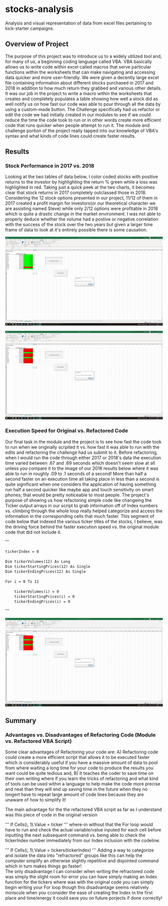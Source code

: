 # stocks-analysis

Analysis and visual representation of data from excel files pertaining to kick-starter campaigns.

## Overview of Project
The purpose of this project was to introduce us to a widely utilized tool and, for many of us, a beginning coding language called VBA.  VBA basically allows us to write code within excel called macros that serve particular functions within the worksheets that can make navigating and accessing data quicker and more user-friendly.  We were given a decently large excel file containing information about different stocks purchased in 2017 and 2018 in addition to how much return they grabbed and various other details.  It was our job in the project to write a macro within the worksheets that creates and completely populates a table showing how well a stock did as well notify us on how fast our code was able to pour through all the data by using a custom-made button.  The Challenge specifically had us refactor or edit the code we had initially created in our modules to see if we could reduce the time the code took to run or in other words create more efficient code that runs quicker when people attempt to run it.  The module and challenge portion of the project really tapped into our knowledge of VBA's syntax and what kinds of code lines could create faster results.   

## Results

### Stock Performance in 2017 vs. 2018
Looking at the two tables of data below, I color coded stocks with positive returns to the investor by highlighting the return % green while a loss was highlighted in red.  Taking just a quick peek at the two charts, it becomes clear that stock returns in 2017 completely outclassed those in 2018.  Considering the 12 stock options presented in our project, 11/12 of them in 2017 created a profit margin for investors(or our theoretical character we are assisting named Steve) while only 2/12 options were profitable in 2018 which is quite a drastic change in the market environment.  I was not able to properly deduce whether the volume had a postive or negative correlation with the success of the stock over the two years but given a larger time frame of data to look at it's entirely possible there is some causation.


![2017stockperformance](resourcesChallenge2/VBA_Challenge_2017.png)

![2018stockperformance](resourcesChallenge2/VBA_Challenge_2018.png)


### Execution Speed for Original vs. Refactored Code
Our final task in the module and the project is to see how fast the code took to run when we originally scrpited it vs. how fast it was able to run with the edits and refactoring the challenge had us submit to it.  Before refactoring, when I would run the code through either 2017 or 2018's data the execution time varied between .67 and .69 seconds which doesn't seem slow at all unless you compare it to the image of our 2018 results below where it was able to run in roughly .09 to .1 seconds of a second!  More than half a second faster on an execution time all taking place in less than a second is quite significant when one considers the application of having something run half a second quicker like maybe app and touch sensitivity on smart phones; that would be pretty noticeable to most people.  The project's purpose of showing us how refactoring simple code like changeing the Ticker output arrays in our script to grab information off of Index numbers vs. climbing through the whole loop really helped categorize and access the information in the corresponding cells that much faster.  This segment of code below that indexed the various ticker titles of the stocks, I believe, was the driving force behind the faster execution speed vs. the original module code that did not include it.

'''

    tickerIndex = 0

    Dim tickerVolumes(12) As Long
    Dim tickerStartingPrices(12) As Single
    Dim tickerEndingPrices(12) As Single
    
    For i = 0 To 11

        tickerVolumes(i) = 0
        tickerStartingPrices(i) = 0
        tickerEndingPrices(i) = 0
'''



![2018stockperformance](resourcesChallenge2/VBA_Challenge_2018.png)



## Summary


### Advantages vs. Disadvantages of Refactoring Code (Module vs. Refactored VBA Script)

Some clear advantages of Refactoring your code are: A) Refactoring code could create a more efficient script that allows it to be executed faster which is considerably useful if you have a massive amount of data to pool from where waiting a long time for your code to produce the results you want could be quite tedious and, B) It teaches the coder to save time on their own writing where if you learn the tricks of refactoring and what kind of tools can be used within a language to help make the code more precise and neat than they will end up saving time in the future when they no longert have to repeat large amount of code lines because they are unaware of how to simplify it!

The main advantage for the the refactored VBA scrpit as far as I understand was this piece of code in the original version 

'''
    If Cells(i, 1).Value = ticker
'''
where-in without that the For loop would have to run and check the actual variable/value inputed for each cell before inputting the next subsequent command vs. being able to check the tickerIndex number immediately from our Index inclusion with the codeline.

'''
    If Cells(i, 1).Value = tickers(tickerIndex)
'''
Adding a way to categorize and isolate the data into "refractored" groups like this can help the computer simplify an otherwise slightly repetitive and disjointed command which in turn makes things go faster!  
The only disadvantage I can consider when writing the refractored code was simply the slight room for error you can have simply making an Index function for the tickers where was with the original code you can simply begin writing your For loop though this disadvantage seems relatively miniscule when you cconsider the ease of creating the Index in the first place and time/energy it could save you on future porjects if done correctly!
